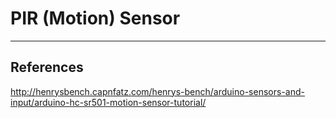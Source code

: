 # PIR (Motion) Sensor





----

## References

http://henrysbench.capnfatz.com/henrys-bench/arduino-sensors-and-input/arduino-hc-sr501-motion-sensor-tutorial/

